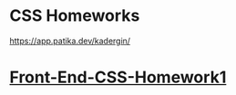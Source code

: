 # CSS Homeworks
https://app.patika.dev/kadergin/
# [Front-End-CSS-Homework1](https://github.com/KaderErgin/CSS/tree/main/Front_End-CSS_Homework1)<br>


